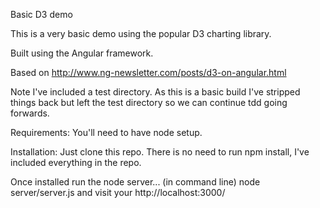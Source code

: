 Basic D3 demo

This is a very basic demo using the popular D3 charting library. 

Built using the Angular framework.

Based on http://www.ng-newsletter.com/posts/d3-on-angular.html

Note I've included a test directory. As this is a basic build I've stripped things back but left the test directory so we can continue tdd going forwards.

Requirements: You'll need to have node setup.

Installation: Just clone this repo. There is no need to run npm install, I've included everything in the repo.

Once installed run the node server... (in command line) node server/server.js 
and visit your http://localhost:3000/